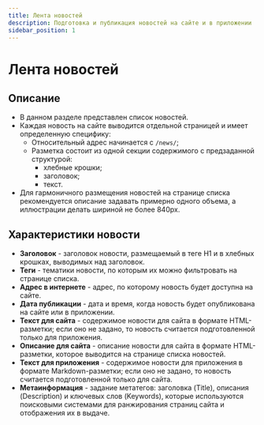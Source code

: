 ```yaml
---
title: Лента новостей
description: Подготовка и публикация новостей на сайте и в приложении
sidebar_position: 1
---
```


# Лента новостей
## Описание
* В данном разделе представлен список новостей. 
* Каждая новость на сайте выводится отдельной страницей и имеет определенную специфику:
    + Относительный адрес начинается с `/news/`;
    + Разметка состоит из одной секции содержимого c предзаданной структурой:
        + хлебные крошки;
        + заголовок;
        + текст.
* Для гармоничного размещения новостей на странице списка рекомендуется описание задавать примерно одного объема, а иллюстрации делать шириной не более 840px.

## Характеристики новости
* __Заголовок__ - заголовок новости, размещаемый в теге H1 и в хлебных крошках, выводимых над заголовок.
* __Теги__ - тематики новости, по которым их можно фильтровать на странице списка.
* __Адрес в интернете__ - адрес, по которому новость будет доступна на сайте.
* __Дата публикации__ - дата и время, когда новость будет опубликована на сайте или в приложении.
* __Текст для сайта__ - содержимое новости для сайта в формате HTML-разметки; если оно не задано, то новость считается подготовленной только для приложения.
* __Описание для сайта__ - описание новости для сайта в формате HTML-разметки, которое выводится на странице списка новостей.
* __Текст для приложения__ - содержимое новости для приложения в формате Markdown-разметки; если оно не задано, то новость считается подготовленной только для сайта.
* __Метаинформация__ - задание метатегов: заголовка (Title), описания (Description) и ключевых слов (Keywords), которые используются поисковыми системами для ранжирования страниц сайта и отображения их в выдаче.
